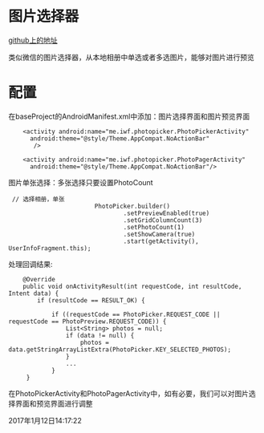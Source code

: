 # 图片选择器


[github上的地址](https://github.com/donglua/PhotoPicker)

类似微信的图片选择器，从本地相册中单选或者多选图片，能够对图片进行预览

# 配置
在baseProject的AndroidManifest.xml中添加：图片选择界面和图片预览界面
```
    <activity android:name="me.iwf.photopicker.PhotoPickerActivity"
      android:theme="@style/Theme.AppCompat.NoActionBar"
       />

    <activity android:name="me.iwf.photopicker.PhotoPagerActivity"
      android:theme="@style/Theme.AppCompat.NoActionBar"/>
```

图片单张选择：多张选择只要设置PhotoCount
```
 // 选择相册，单张
                        PhotoPicker.builder()
                                .setPreviewEnabled(true)
                                .setGridColumnCount(3)
                                .setPhotoCount(1)
                                .setShowCamera(true)
                                .start(getActivity(), UserInfoFragment.this);
```

处理回调结果:
```
    @Override
    public void onActivityResult(int requestCode, int resultCode, Intent data) {
        if (resultCode == RESULT_OK) {

            if ((requestCode == PhotoPicker.REQUEST_CODE || requestCode == PhotoPreview.REQUEST_CODE)) {
                List<String> photos = null;
                if (data != null) {
                    photos = data.getStringArrayListExtra(PhotoPicker.KEY_SELECTED_PHOTOS);
                }
                ...
            }
     }
```

在PhotoPickerActivity和PhotoPagerActivity中，如有必要，我们可以对图片选择界面和预览界面进行调整

2017年1月12日14:17:22